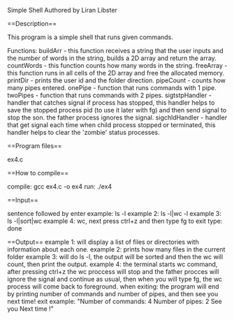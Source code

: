Simple Shell
Authored by Liran Libster

==Description==

This program is a simple shell that runs given commands.

Functions:
buildArr - this function receives a string that the user inputs and the number of words in the string, builds a 2D array and return the array. 
countWords - this function counts how many words in the string.
freeArray - this function runs in all cells of the 2D array and free the allocated memory.
printDir - prints the user id and the folder direction.
pipeCount - counts how many pipes entered.
onePipe - function that runs commands with 1 pipe.
twoPipes - function that runs commands with 2 pipes.
sigtstpHandler - handler that catches signal if process has stopped, this handler helps to save the stopped process pid (to use it later with fg) and then send signal to stop the son. the father process ignores the signal.
sigchldHandler - handler that get signal each time when child process stopped or terminated, this handler helps to clear the 'zombie' status processes.

==Program files==


ex4.c

==How to compile==

compile: gcc ex4.c -o ex4
run: ./ex4

==Input==

sentence followed by enter
example: ls -l
example 2: ls -l|wc -l
example 3: ls -l|sort|wc
example 4: wc, next press ctrl+z and then type fg
to exit type: done

==Output==
example 1: will display a list of files or directories with information about each one. 
example 2: prints how many files in the current folder
example 3: will do ls -l, the output will be sorted and then the wc will count, then print the output.
example 4: the terminal starts wc command, after pressing ctrl+z the wc proccess will stop and the father procces will ignore the signal and continue as usual, then when you will type fg, the wc process will come back to foreground.
when exiting: the program will end by printing number of commands and number of pipes, and then see you next time!
exit example:
"Number of commands: 4
Number of pipes: 2
See you Next time !"
